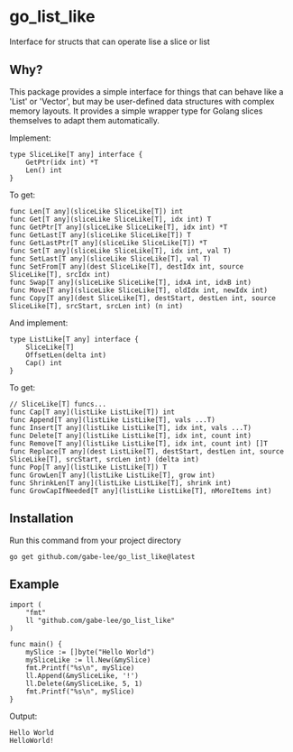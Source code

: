 # go_list_like
Interface for structs that can operate lise a slice or list

## Why?
This package provides a simple interface for things that can behave like a 'List' or 'Vector', but may be user-defined data structures with complex memory layouts. It provides a simple wrapper type for Golang slices themselves to adapt them automatically.

Implement:
```golang
type SliceLike[T any] interface {
	GetPtr(idx int) *T
	Len() int
}
```
To get:
```golang
func Len[T any](sliceLike SliceLike[T]) int
func Get[T any](sliceLike SliceLike[T], idx int) T
func GetPtr[T any](sliceLike SliceLike[T], idx int) *T
func GetLast[T any](sliceLike SliceLike[T]) T 
func GetLastPtr[T any](sliceLike SliceLike[T]) *T
func Set[T any](sliceLike SliceLike[T], idx int, val T)
func SetLast[T any](sliceLike SliceLike[T], val T)
func SetFrom[T any](dest SliceLike[T], destIdx int, source SliceLike[T], srcIdx int)
func Swap[T any](sliceLike SliceLike[T], idxA int, idxB int)
func Move[T any](sliceLike SliceLike[T], oldIdx int, newIdx int)
func Copy[T any](dest SliceLike[T], destStart, destLen int, source SliceLike[T], srcStart, srcLen int) (n int)
```
And implement:
```golang
type ListLike[T any] interface {
	SliceLike[T]
	OffsetLen(delta int)
    Cap() int
}
```
To get:
```golang
// SliceLike[T] funcs...
func Cap[T any](listLike ListLike[T]) int
func Append[T any](listLike ListLike[T], vals ...T)
func Insert[T any](listLike ListLike[T], idx int, vals ...T)
func Delete[T any](listLike ListLike[T], idx int, count int)
func Remove[T any](listLike ListLike[T], idx int, count int) []T
func Replace[T any](dest ListLike[T], destStart, destLen int, source SliceLike[T], srcStart, srcLen int) (delta int)
func Pop[T any](listLike ListLike[T]) T
func GrowLen[T any](listLike ListLike[T], grow int)
func ShrinkLen[T any](listLike ListLike[T], shrink int)
func GrowCapIfNeeded[T any](listLike ListLike[T], nMoreItems int)
```
## Installation
Run this command from your project directory
```
go get github.com/gabe-lee/go_list_like@latest
```

## Example
```golang
import (
    "fmt"
    ll "github.com/gabe-lee/go_list_like"
)

func main() {
    mySlice := []byte("Hello World")
	mySliceLike := ll.New(&mySlice)
	fmt.Printf("%s\n", mySlice)
	ll.Append(&mySliceLike, '!')
	ll.Delete(&mySliceLike, 5, 1)
	fmt.Printf("%s\n", mySlice)
}
```
Output:
```
Hello World
HelloWorld!
```